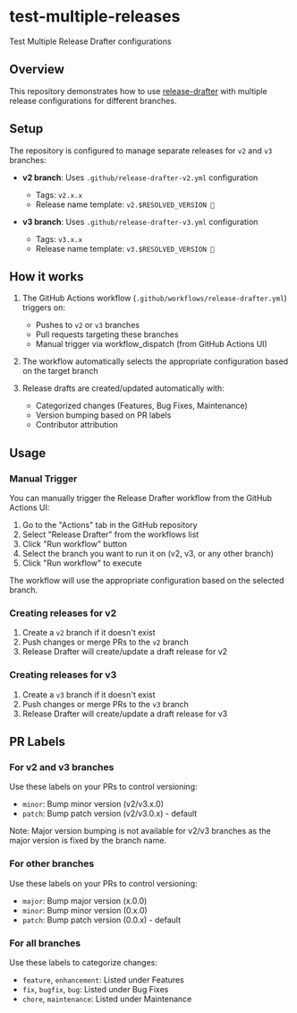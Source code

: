 # test-multiple-releases
Test Multiple Release Drafter configurations

## Overview

This repository demonstrates how to use [release-drafter](https://github.com/release-drafter/release-drafter) with multiple release configurations for different branches.

## Setup

The repository is configured to manage separate releases for `v2` and `v3` branches:

- **v2 branch**: Uses `.github/release-drafter-v2.yml` configuration
  - Tags: `v2.x.x`
  - Release name template: `v2.$RESOLVED_VERSION 🌈`
  
- **v3 branch**: Uses `.github/release-drafter-v3.yml` configuration
  - Tags: `v3.x.x`
  - Release name template: `v3.$RESOLVED_VERSION 🚀`

## How it works

1. The GitHub Actions workflow (`.github/workflows/release-drafter.yml`) triggers on:
   - Pushes to `v2` or `v3` branches
   - Pull requests targeting these branches
   - Manual trigger via workflow_dispatch (from GitHub Actions UI)

2. The workflow automatically selects the appropriate configuration based on the target branch

3. Release drafts are created/updated automatically with:
   - Categorized changes (Features, Bug Fixes, Maintenance)
   - Version bumping based on PR labels
   - Contributor attribution

## Usage

### Manual Trigger

You can manually trigger the Release Drafter workflow from the GitHub Actions UI:

1. Go to the "Actions" tab in the GitHub repository
2. Select "Release Drafter" from the workflows list
3. Click "Run workflow" button
4. Select the branch you want to run it on (v2, v3, or any other branch)
5. Click "Run workflow" to execute

The workflow will use the appropriate configuration based on the selected branch.

### Creating releases for v2

1. Create a `v2` branch if it doesn't exist
2. Push changes or merge PRs to the `v2` branch
3. Release Drafter will create/update a draft release for v2

### Creating releases for v3

1. Create a `v3` branch if it doesn't exist
2. Push changes or merge PRs to the `v3` branch
3. Release Drafter will create/update a draft release for v3

## PR Labels

### For v2 and v3 branches

Use these labels on your PRs to control versioning:
- `minor`: Bump minor version (v2/v3.x.0)
- `patch`: Bump patch version (v2/v3.0.x) - default

Note: Major version bumping is not available for v2/v3 branches as the major version is fixed by the branch name.

### For other branches

Use these labels on your PRs to control versioning:
- `major`: Bump major version (x.0.0)
- `minor`: Bump minor version (0.x.0)
- `patch`: Bump patch version (0.0.x) - default

### For all branches

Use these labels to categorize changes:
- `feature`, `enhancement`: Listed under Features
- `fix`, `bugfix`, `bug`: Listed under Bug Fixes
- `chore`, `maintenance`: Listed under Maintenance

